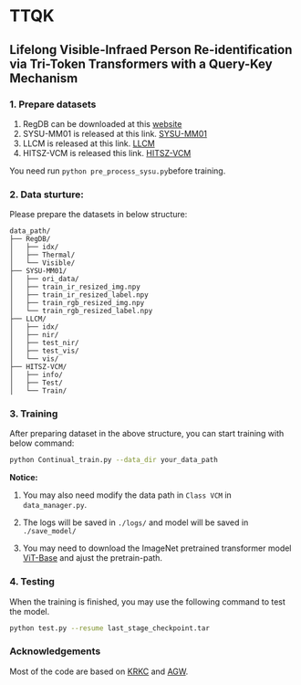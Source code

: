 # TTQK

## Lifelong Visible-Infraed Person Re-identification via Tri-Token Transformers with a Query-Key Mechanism

### 1. Prepare datasets

1. RegDB can be downloaded at this [website](http://dm.dongguk.edu/link.html)
2. SYSU-MM01 is released at this link. [SYSU-MM01](https://github.com/wuancong/SYSU-MM01)
3. LLCM is released at this link. [LLCM](https://github.com/ZYK100/LLCM)
4. HITSZ-VCM is released this link. [HITSZ-VCM](https://github.com/VCM-project233/HITSZ-VCM-data)

You need run ```python pre_process_sysu.py```before training. 

### 2. Data sturture:

Please prepare the datasets in below structure:
```angular2html
data_path/
├── RegDB/
│   ├── idx/
│   ├── Thermal/
│   └── Visible/
├── SYSU-MM01/
│   ├── ori_data/
│   ├── train_ir_resized_img.npy
│   ├── train_ir_resized_label.npy
│   ├── train_rgb_resized_img.npy
│   └── train_rgb_resized_label.npy
├── LLCM/
│   ├── idx/
│   ├── nir/
│   ├── test_nir/
│   ├── test_vis/
│   └── vis/
├── HITSZ-VCM/
│   ├── info/
│   ├── Test/
│   └── Train/
```

### 3. Training

After preparing dataset in the above structure, you can start training with below command:

```bash
python Continual_train.py --data_dir your_data_path
```
**Notice:**
1. You may also need modify the data path in `Class VCM` in `data_manager.py`.

2. The logs will be saved in `./logs/` and model will be saved in `./save_model/`

3. You may need to download the ImageNet pretrained transformer model [ViT-Base](https://github.com/rwightman/pytorch-image-models/releases/download/v0.1-vitjx/jx_vit_base_p16_224-80ecf9dd.pth) and ajust the pretrain-path.

### 4. Testing

When the training is finished, you may use the following command to test the model.

```bash
python test.py --resume last_stage_checkpoint.tar
```

### Acknowledgements

Most of the code are based on [KRKC](https://github.com/cly234/LReID-KRKC) and [AGW](https://github.com/mangye16/Cross-Modal-Re-ID-baseline).
